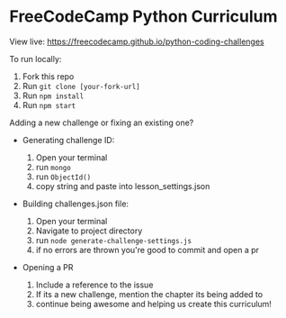 FreeCodeCamp Python Curriculum
=============

View live: https://freecodecamp.github.io/python-coding-challenges

To run locally:
1. Fork this repo
2. Run `git clone [your-fork-url]`
3. Run `npm install`
4. Run `npm start`

Adding a new challenge or fixing an existing one?

- Generating challenge ID:
  1. Open your terminal
  2. run `mongo`
  3. run `ObjectId()`
  4. copy string and paste into lesson_settings.json
  
- Building challenges.json file:
  1. Open your terminal
  2. Navigate to project directory
  3. run `node generate-challenge-settings.js`
  4. if no errors are thrown you're good to commit and open a pr
  
- Opening a PR
  1. Include a reference to the issue 
  2. If its a new challenge, mention the chapter its being added to
  3. continue being awesome and helping us create this curriculum!
  
  
